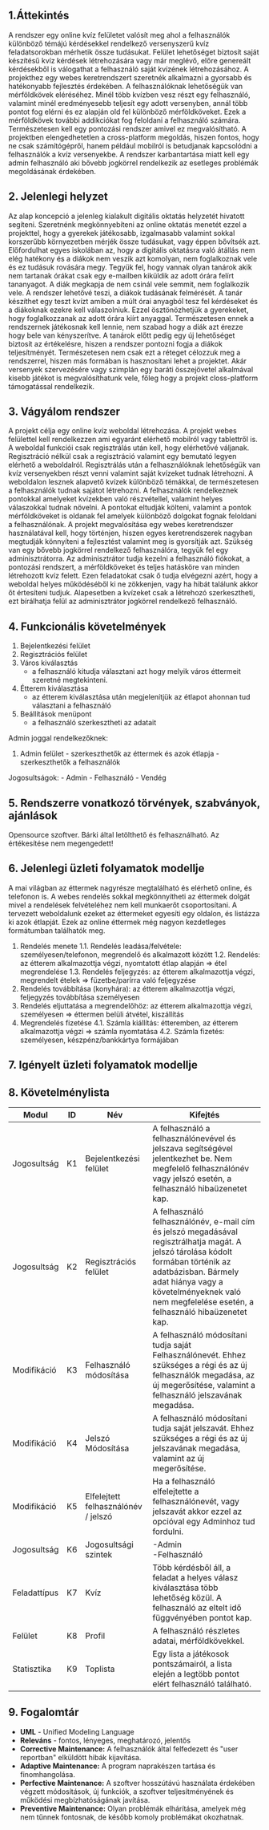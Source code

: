 ## 1.Áttekintés

A rendszer egy online kvíz felületet valósít meg ahol a felhasználók különböző témájú kérdésekkel rendelkező versenyszerű kvíz feladatsorokban mérhetik össze tudásukat. Felület lehetőséget biztosít saját készítésű kvíz kérdések létrehozására vagy már meglévő, előre genereált kérdésekből is válogathat a felhasználó saját kvízének létrehozásához. A projekthez egy webes keretrendszert szeretnék alkalmazni a gyorsabb és hatékonyabb fejlesztés érdekében. A felhasználóknak lehetőségük van mérföldkövek eléréséhez. Minél több kvízben vesz részt egy felhasználó, valamint minél eredményesebb teljesít egy adott versenyben, annál több pontot fog elérni és ez alapján old fel különböző mérföldköveket. Ezek a mérföldkövek további addikciókat fog feloldani a felhasználó számára. Természetesen kell egy pontozási rendszer amivel ez megvalósítható. A projektben elengedhetetlen a cross-platform megoldás, hiszen fontos, hogy ne csak számítógépről, hanem például mobilról is betudjanak kapcsolódni a felhasználók a kvíz versenyekbe. A rendszer karbantartása miatt kell egy admin felhasználó aki bővebb jogkörrel rendelkezik az esetleges problémák megoldásának érdekében.

## 2. Jelenlegi helyzet

 Az alap koncepció a jelenleg kialakult digitális oktatás helyzetét hivatott segíteni. Szeretnénk megkönnyebíteni az online oktatás menetét ezzel a projekttel, hogy a gyerekek játékosabb, izgalmasabb valamint sokkal korszerűbb környezetben mérjék össze tudásukat, vagy éppen bővítsék azt. Előfordulhat egyes iskolában az, hogy a digitális oktatásra való átállás nem elég hatékony és a diákok nem veszik azt komolyan, nem foglalkoznak vele és ez tudásuk rovására megy. Tegyük fel, hogy vannak olyan tanárok akik nem tartanak órákat csak egy e-mailben kiküldik az adott órára felírt tananyagot. A diák megkapja de nem csinál vele semmit, nem foglalkozik vele. A rendszer lehetővé teszi, a diákok tudásának felmérését. A tanár készíthet egy teszt kvízt amiben a múlt órai anyagból tesz fel kérdéseket és a diákoknak ezekre kell válaszolniuk. Ezzel ösztönözhetjük a gyerekeket, hogy foglalkozzanak az adott órára kiírt anyaggal. Természetesen ennek a rendszernek játékosnak kell lennie, nem szabad hogy a diák azt érezze hogy bele van kényszerítve. A tanárok előtt pedig egy új lehetőséget biztosít az értékelésre, hiszen a rendszer pontozni fogja a diákok teljesítményét. Természetesen nem csak ezt a réteget célozzuk meg a rendszerrel, hiszen más formában is hasznosítani lehet a projektet. Akár versenyek szervezésére vagy szimplán egy baráti összejövetel alkalmával kisebb játékot is megvalósíthatunk vele, főleg hogy a projekt closs-platform támogatással rendelkezik.

## 3. Vágyálom rendszer

A projekt célja egy online kvíz weboldal létrehozása. A projekt webes felülettel kell rendelkezzen ami egyaránt elérhető mobilról vagy tablettről is. A weboldal funkciói csak regisztrálás után kell, hogy elérhetővé váljanak. Regisztráció nélkül csak a regisztráció valamint egy bemutató legyen elérhető a weboldalról. Regisztrálás után a felhasználóknak lehetőségük van kvíz versenyekben részt venni valamint saját kvízeket tudnak létrehozni. A weboldalon lesznek alapvető kvízek különböző témákkal, de természetesen a felhasználók tudnak sajátot létrehozni. A felhasználók rendelkeznek pontokkal amelyeket kvízekben való részvétellel, valamint helyes válaszokkal tudnak növelni. A pontokat eltudják költeni, valamint a pontok mérföldköveket is oldanak fel amelyek különböző dolgokat fognak feloldani a felhasználónak. A projekt megvalósítása egy webes keretrendszer használatával kell, hogy történjen, hiszen egyes keretrendszerek nagyban megtudják könnyíteni a fejlesztést valamint meg is gyorsítják azt. Szükség van egy bővebb jogkörrel rendelkező felhasználóra, tegyük fel egy adminisztrátorra. Az adminisztrátor tudja kezelni a felhasználó fiókokat, a pontozási rendszert, a mérföldköveket és teljes hatásköre van minden létrehozott kvíz felett. Ezen feladatokat csak ő tudja elvégezni azért, hogy a weboldal helyes működéséből ki ne zökkenjen, vagy ha hibát találunk akkor őt értesíteni tudjuk. Alapesetben a kvízeket csak a létrehozó szerkesztheti, ezt bírálhatja felül az adminisztrátor jogkörrel rendelkező felhasználó.

## 4. Funkcionális követelmények

1. Bejelentkezési felület
2. Regisztrációs felület
3. Város kiválasztás
    - a felhasználó kitudja választani azt hogy melyik város éttermeit szeretné megtekinteni.
4. Étterem kiválasztása
    - az étterem kiválasztása után megjelenítjük az étlapot ahonnan tud választani a felhasználó
5. Beállítások menüpont
    - a felhasználó szerkesztheti az adatait

Admin joggal rendelkezőknek:
1. Admin felület
        - szerkeszthetők az éttermek és azok étlapja
        - szerkeszthetők a felhasználók

Jogosultságok:
    - Admin
    - Felhasználó
    - Vendég


## 5. Rendszerre vonatkozó törvények, szabványok, ajánlások

Opensource szoftver. Bárki által letölthető és felhasználható. Az értékesítése nem megengedett!

## 6. Jelenlegi üzleti folyamatok modellje

A mai világban az éttermek nagyrésze megtalálható és elérhető online, és telefonon is. A webes rendelés sokkal megkönnyítheti az éttermek dolgát mivel a rendelések felvételéhez nem kell munkaerőt csoportosítani. A tervezett weboldalunk ezeket az éttermeket egyesíti egy oldalon, és listázza ki azok étlapját. Ezek az online éttermek még nagyon kezdetleges formátumban találhatók meg.
1. Rendelés menete
1.1. Rendelés leadása/felvétele: személyesen/telefonon, megrendelő és alkalmazott között
1.2. Rendelés: az étterem alkalmazottja végzi, nyomtatott étlap alapján => étel megrendelése
1.3. Rendelés feljegyzés: az étterem alkalmazottja végzi, megrendelt ételek => füzetbe/parírra való feljegyzése
2. Rendelés továbbítása (konyhára): az étterem alkalmazottja végzi, feljegyzés továbbítása személyesen
3. Rendelés eljuttatása a megrendelőhöz: az étterem alkalmazottja végzi, személyesen => éttermen belüli átvétel, kiszállítás
4. Megrendelés fizetése
4.1. Számla kiállítás: étteremben, az étterem alkalmazottja végzi => számla nyomtatása
4.2. Számla fizetés: személyesen, készpénz/bankkártya formájában

## 7. Igényelt üzleti folyamatok modellje



## 8. Követelménylista

Modul | ID | Név | Kifejtés
--- | --- | --- | ----------------------------------------------------------------------
Jogosultság | K1 | Bejelentkezési felület | A felhasználó a felhasználónevével és jelszava segítségével jelentkezhet be. Nem megfelelő felhasználónév vagy jelszó esetén, a felhasználó hibaüzenetet kap.
Jogosultság | K2 | Regisztrációs felület | A felhasználó felhasználónév, e-mail cím és jelszó megadásával regisztrálhatja magát. A jelszó tárolása kódolt formában történik az adatbázisban. Bármely adat hiánya vagy a követelményeknek való nem megfelelése esetén, a felhasználó hibaüzenetet kap.
Modifikáció | K3 | Felhasználó módosítása | A felhasználó módosítani tudja saját Felhasználónevét. Ehhez szükséges a régi és az új felhasználók megadása, az új megerősítése, valamint a felhasználó jelszavának megadása.
Modifikáció | K4 | Jelszó Módosítása | A felhasználó módosítani tudja saját jelszavát. Ehhez szükséges a régi és az új jelszavának megadása, valamint az új megerősítése.
Modifikáció | K5 | Elfelejtett felhasználónév / jelszó | Ha a felhasználó elfelejtette a felhasználónevét, vagy jelszavát akkor ezzel az opcióval egy Adminhoz tud fordulni.
Jogosultság | K6 | Jogosultsági szintek | -Admin <br> -Felhasználó
Feladattípus | K7 | Kvíz | Több kérdésből áll, a feladat a helyes válasz kiválasztása több lehetőség közül. A felhasználó az eltelt idő függvényében pontot kap.
Felület | K8 | Profil | A felhasználó részletes adatai, mérföldkövekkel.
Statisztika | K9 | Toplista | Egy lista a játékosok pontszámairól, a lista elején a legtöbb pontot elért felhasználó található.

## 9. Fogalomtár

- **UML** - Unified Modeling Language
- **Releváns** - fontos, lényeges, meghatározó, jelentős
- **Corrective Maintenance:** A felhasználók által felfedezett és "user reportban"
elküldött hibák kijavítása.
- **Adaptive Maintenance:** A program naprakészen tartása és finomhangolása.
- **Perfective Maintenance:** A szoftver hosszútávú használata érdekében végzett
módosítások, új funkciók, a szoftver teljesítményének és működési
megbízhatóságának javítása.
- **Preventive Maintenance:** Olyan problémák elhárítása, amelyek még nem
tűnnek fontosnak, de később komoly problémákat okozhatnak.